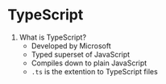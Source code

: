 # TypeScript

1. What is TypeScript?
    - Developed by Microsoft
    - Typed superset of JavaScript
    - Compiles down to plain JavaScript
    - `.ts` is the extention to TypeScript files

